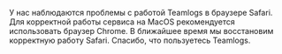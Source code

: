 У нас наблюдаются проблемы с работой Teamlogs в браузере Safari. Для корректной работы сервиса на MacOS рекомендуется использовать браузер Chrome. В ближайшее время мы восстановим корректную работу Safari.
Спасибо, что пользуетесь Teamlogs.
